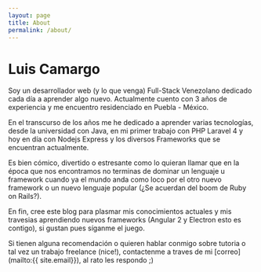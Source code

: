```yaml
---
layout: page
title: About
permalink: /about/
---
```


# Luis Camargo
Soy un desarrollador web (y lo que venga) Full-Stack Venezolano dedicado cada día a aprender algo nuevo. 
Actualmente cuento con 3 años de experiencia y me encuentro residenciado en Puebla - México.

En el transcurso de los años me he dedicado a aprender varias tecnologías, desde la universidad con Java, en mi primer trabajo con PHP Laravel 4 y hoy en día con Nodejs Express y los diversos Frameworks que se encuentran actualmente.

Es bien cómico, divertido o estresante como lo quieran llamar que en la época que nos encontramos no terminas de dominar un lenguaje u framework cuando ya el mundo anda como loco por el otro nuevo framework o un nuevo lenguaje popular (¿Se acuerdan del boom de Ruby on Rails?).

En fin, cree este blog para plasmar mis conocimientos actuales y mis travesias aprendiendo nuevos frameworks (Angular 2 y Electron esto es contigo), si gustan pues síganme el juego.

Si tienen alguna recomendación o quieren hablar conmigo sobre tutoria o tal vez un trabajo freelance (nice!), contactenme a traves de mi [correo](mailto:{{ site.email}}), al rato les respondo ;)